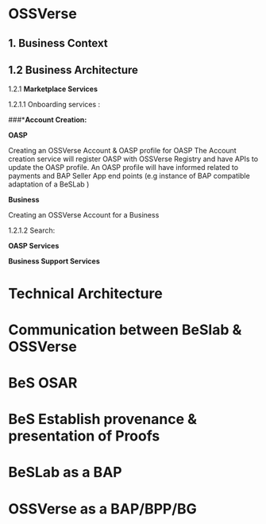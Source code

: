 # **OSSVerse**

## 1. Business Context 

## 1.2 Business Architecture 

1.2.1 **Marketplace Services** 

1.2.1.1 Onboarding services :
   
   ###***Account Creation:**
   
   **OASP**
   
   Creating an OSSVerse Account & OASP profile for OASP 
   The Account creation service will register OASP with OSSVerse Registry and have APIs to update the OASP profile. An OASP profile will have informed related to payments and BAP Seller App end points (e.g instance of BAP compatible adaptation of a BeSLab )
   
   **Business**
   
   Creating an OSSVerse Account for a Business 
 
 1.2.1.2 Search: 
 

**OASP Services**

**Business Support Services**

# Technical Architecture

# Communication between BeSlab & OSSVerse

# BeS OSAR 

# BeS Establish provenance & presentation of Proofs

# BeSLab as a BAP

# OSSVerse as a BAP/BPP/BG

